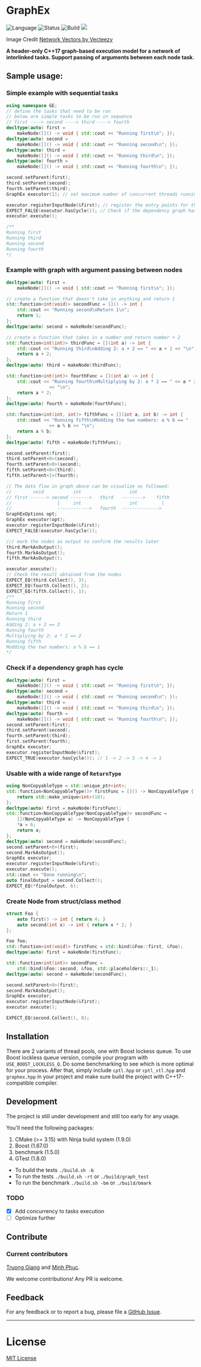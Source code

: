 # GraphEx
![Language](https://img.shields.io/badge/language-C%2B%2B-informational.svg?logo=C%2B%2B)
![Status](https://img.shields.io/static/v1.svg?label=Status&message=alpha&color=yellow)
![Build](https://travis-ci.org/heiseish/GraphEx.svg?branch=master)
<img src="docs/3-03.svg">

Image Credit [Network Vectors by Vecteezy](https://www.vecteezy.com/free-vector/network)

**A header-only C++17 graph-based execution model for a network of interlinked tasks. Support passing of arguments between each node task.**

## Sample usage:

### Simple example with sequential tasks
```C++
using namespace GE;
// define the tasks that need to be ran
// below are simple tasks to be run in sequence
// first ----> second ----> third ----> fourth
decltype(auto) first =
    makeNode([]() -> void { std::cout << "Running first\n"; });
decltype(auto) second =
    makeNode([]() -> void { std::cout << "Running second\n"; });
decltype(auto) third =
    makeNode([]() -> void { std::cout << "Running third\n"; });
decltype(auto) fourth =
    makeNode([]() -> void { std::cout << "Running fourth\n"; });

second.setParent(first);
third.setParent(second);
fourth.setParent(third);
GraphEx executor(1); // set maximum number of concurrent threads running at the same time

executor.registerInputNode(&first); // register the entry points for the graph. Can be multiple
EXPECT_FALSE(executor.hasCycle()); // Check if the dependency graph has cycle
executor.execute();

/**
Running first
Running third
Running second
Running fourth
*/
```

### Example with graph with argument passing between nodes
```C++
decltype(auto) first =
    makeNode([]() -> void { std::cout << "Running first\n"; });

// create a function that doesn't take in anything and return 1
std::function<int(void)> secondFunc = []() -> int {
    std::cout << "Running second\nReturn 1\n";
    return 1;
};
decltype(auto) second = makeNode(secondFunc);

// create a function that takes in a number and return number + 2
std::function<int(int)> thirdFunc = [](int a) -> int {
    std::cout << "Running third\nAdding 2: a + 2 == " << a + 2 << "\n";
    return a + 2;
};
decltype(auto) third = makeNode(thirdFunc);

std::function<int(int)> fourthFunc = [](int a) -> int {
    std::cout << "Running fourth\nMultiplying by 2: a * 2 == " << a * 2
                << "\n";
    return a * 2;
};
decltype(auto) fourth = makeNode(fourthFunc);

std::function<int(int, int)> fifthFunc = [](int a, int b) -> int {
    std::cout << "Running fifth\nModding the two numbers: a % b == "
                << a % b << "\n";
    return a % b;
};
decltype(auto) fifth = makeNode(fifthFunc);

second.setParent(first);
third.setParent<0>(second);
fourth.setParent<0>(second);
fifth.setParent<0>(third);
fifth.setParent<1>(fourth);

// The data flow in graph above can be visualize as followed:
//        void           int                  int
// first ------> second ------->   third   -------->    fifth
//                 |     int                  int         |
//                 ------------>   fourth  -------------->
GraphExOptions opt;
GraphEx executor(opt);
executor.registerInputNode(&first);
EXPECT_FALSE(executor.hasCycle());

/// mark the nodes as output to confirm the results later
third.MarkAsOutput();
fourth.MarkAsOutput();
fifth.MarkAsOutput();

executor.execute();
// Check the result obtained from the nodes
EXPECT_EQ(third.Collect(), 3);
EXPECT_EQ(fourth.Collect(), 2);
EXPECT_EQ(fifth.Collect(), 1);
/**
Running first
Running second
Return 1
Running third
Adding 2: a + 2 == 3
Running fourth
Multiplying by 2: a * 2 == 2
Running fifth
Modding the two numbers: a % b == 1
*/
```


### Check if a dependency graph has cycle
```C++
decltype(auto) first =
    makeNode([]() -> void { std::cout << "Running first\n"; });
decltype(auto) second =
    makeNode([]() -> void { std::cout << "Running second\n"; });
decltype(auto) third =
    makeNode([]() -> void { std::cout << "Running third\n"; });
decltype(auto) fourth =
    makeNode([]() -> void { std::cout << "Running fourth\n"; });
second.setParent(first);
third.setParent(second);
fourth.setParent(third);
first.setParent(fourth);
GraphEx executor;
executor.registerInputNode(&first);
EXPECT_TRUE(executor.hasCycle()); // 1 -> 2 -> 3 -> 4 -> 1
```

### Usable with a wide range of `ReturnType`
```C++
using NonCopyableType = std::unique_ptr<int>;
std::function<NonCopyableType()> firstFunc = []() -> NonCopyableType {
    return std::make_unique<int>(10);
};
decltype(auto) first = makeNode(firstFunc);
std::function<NonCopyableType(NonCopyableType)> secondFunc =
    [](NonCopyableType a) -> NonCopyableType {
    *a = 6;
    return a;
};
decltype(auto) second = makeNode(secondFunc);
second.setParent<0>(first);
second.MarkAsOutput();
GraphEx executor;
executor.registerInputNode(&first);
executor.execute();
std::cout << "Done running\n";
auto finalOutput = second.Collect();
EXPECT_EQ(*finalOutput, 6);
```

### Create Node from struct/class method
```C++
struct Foo {
    auto first() -> int { return 4; }
    auto second(int x) -> int { return x * 2; }
};

Foo foo;
std::function<int(void)> firstFunc = std::bind(&Foo::first, &foo);
decltype(auto) first = makeNode(firstFunc);

std::function<int(int)> secondFunc =
    std::bind(&Foo::second, &foo, std::placeholders::_1);
decltype(auto) second = makeNode(secondFunc);

second.setParent<0>(first);
second.MarkAsOutput();
GraphEx executor;
executor.registerInputNode(&first);
executor.execute();

EXPECT_EQ(second.Collect(), 8);
```

## Installation
There are 2 variants of thread pools, one with Boost lockess queue. To use Boost lockless queue version, compile
your program with `USE_BOOST_LOCKLESS_Q`. Do some benchmarking to see which is more optimal for your process.
After that, simply include `cptl.hpp` or `cptl_stl.hpp` and `graphex.hpp` in your project and make sure build the project with C++17-compatible compiler.


## Development
The project is still under development and still too early for any usage.

You'll need the following packages:
1. CMake (>= 3.15) with Ninja build system (1.9.0)
2. Boost (1.67.0)
3. benchmark (1.5.0)
4. GTest (1.8.0)

- To build the tests `./build.sh -b`
- To run the tests `./build.sh -rt` or `./build/graph_test`
- To run the benchmark `./build.sh -bm` or `./build/bmark`

### TODO
- [x] Add concurrency to tasks execution
- [ ] Optimize further

## Contribute
### Current contributors
[Truong Giang](https://github.com/heiseish) and
[Minh Phuc](https://github.com/le-minhphuc).


We welcome contributions! Any PR is welcome.

## Feedback
For any feedback or to report a bug, please file a [GitHub Issue](https://github.com/heiseish/graphex/issues).

***
# License
[MIT License](LICENSE)